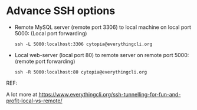# Advance SSH options

- Remote MySQL server (remote port 3306) to local machine on local port 5000: (Local port forwarding)

    `ssh -L 5000:localhost:3306 cytopia@everythingcli.org`


- Local web-server (local port 80) to remote server on remote port 5000:(remote port forwarding)

    `ssh -R 5000:localhost:80 cytopia@everythingcli.org`


REF: 

A lot more at https://www.everythingcli.org/ssh-tunnelling-for-fun-and-profit-local-vs-remote/
